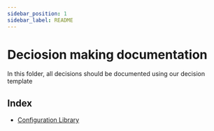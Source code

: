 ```yaml
---
sidebar_position: 1
sidebar_label: README
---
```

# Deciosion making documentation
In this folder, all decisions should be documented using our decision template

## Index
- [Configuration Library](./configurationLibrary.md)